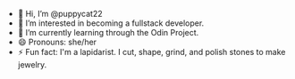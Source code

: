 - 👋 Hi, I’m @puppycat22
- 👀 I’m interested in becoming a fullstack developer.
- 🌱 I’m currently learning through the Odin Project.
- 😄 Pronouns: she/her
- ⚡ Fun fact: I'm a lapidarist. I cut, shape, grind, and polish stones to make jewelry.

<!---
puppycat22/puppycat22 is a ✨ special ✨ repository because its `README.md` (this file) appears on your GitHub profile.
You can click the Preview link to take a look at your changes.
--->
